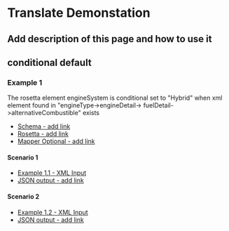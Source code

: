 # Translate Demonstation

## Add description of this page and how to use it

## conditional default

### Example 1

The rosetta element engineSystem is conditional set to "Hybrid" when xml element found in "engineType->engineDetail->
fuelDetail->alternativeCombustible" exists


- [Schema - add link](https://github.com/rosetta-models/demo/blob/docs-1/rosetta-source/src/main/resources/schemas/conditional-default/example-1.xsd)
- [Rosetta - add link](xxxxx)
- [Mapper Optional - add link](xxxxx)


#### Scenario 1

- [Example 1.1 - XML Input](https://github.com/rosetta-models/demo/blob/docs-1/rosetta-source/src/main/resources/cdm-sample-files/conditional-default/example-1/example-1-1.xml)
- [JSON output - add link](https://github.com/rosetta-models/demo/blob/docs-1/rosetta-source/src/main/resources/result-json-files/conditional-default/example-1/example-1-1.json)


#### Scenario 2

- [Example 1.2 - XML Input](https://github.com/rosetta-models/demo/blob/docs-1/rosetta-source/src/main/resources/cdm-sample-files/conditional-default/example-1/example-1-2.xml)
- [JSON output - add link](https://github.com/rosetta-models/demo/blob/docs-1/rosetta-source/src/main/resources/result-json-files/conditional-default/example-1/example-1-2.json)






